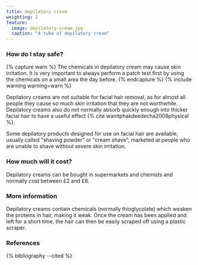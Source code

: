 ```yaml
---
title: depilatory cream
weighting: 2
feature:
  image: depilatory-cream.jpg
  caption: "A tube of depilatory cream"
---
```


### How do I stay safe?

{% capture warn %}
The chemicals in depilatory cream may cause skin irritation. It is very important to always perform a patch test first by using the chemicals on a small area the day before.
{% endcapture %}
{% include warning warning=warn %}

Depilatory creams are not suitable for facial hair removal, as for almost all people they cause so much skin irritation that they are not worthwhile. Depilatory creams also do not normally absorb quickly enough into thicker facial hair to have a useful effect {% cite wanitphakdeedecha2008physical  %}.

Some depilatory products designed for use on facial hair are available, usually called "shaving powder" or "cream shave", marketed at people who are unable to shave without severe skin irritation.

### How much will it cost?

Depilatory creams can be bought in supermarkets and chemists and normally cost between £2 and £6.

### More information

Depilatory creams contain chemicals (normally thioglycolate) which weaken the proteins in hair, making it weak. Once the cream has been applied and left for a short time, the hair can then be easily scraped off using a plastic scraper.

### References

{% bibliography --cited %}
